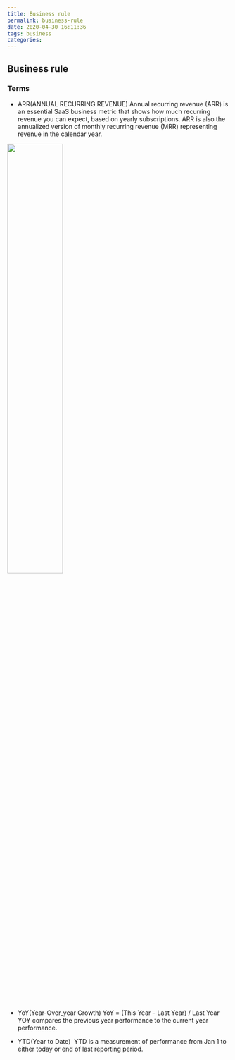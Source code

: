 ```yaml
---
title: Business rule
permalink: business-rule
date: 2020-04-30 16:11:36
tags: business
categories:
---
```


## Business rule

### Terms
* ARR(ANNUAL RECURRING REVENUE)
Annual recurring revenue (ARR) is an essential SaaS business metric that shows how much recurring revenue you can expect, based on yearly subscriptions. ARR is also the annualized version of monthly recurring revenue (MRR) representing revenue in the calendar year.

<img src="/jinhuan-blog/images/arr.png" width="50%" height="50%">

* YoY(Year-Over_year Growth)
YoY = (This Year – Last Year) / Last Year
YOY compares the previous year performance to the current year performance. 

* YTD(Year to Date)
 YTD is a measurement of performance from Jan 1 to either today or end of last reporting period.

